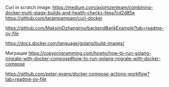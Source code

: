 Curl in scratch image:
https://medium.com/axiomzenteam/combining-docker-multi-stage-builds-and-health-checks-feea7cd2d85e
https://github.com/tarampampam/curl-docker

https://github.com/MaksimDzhangirov/backendBankExample?tab=readme-ov-file

https://docs.docker.com/language/golang/build-images/

Миграции
https://copyprogramming.com/howto/how-to-run-golang-migrate-with-docker-compose#how-to-run-golang-migrate-with-docker-compose

https://github.com/peter-evans/docker-compose-actions-workflow?tab=readme-ov-file
